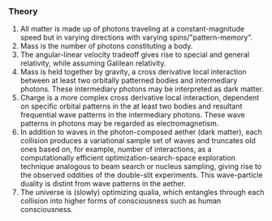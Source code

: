 ### Theory

1. All matter is made up of photons traveling at a constant-magnitude speed but in varying directions with varying spins/"pattern-memory".
2. Mass is the number of photons constituting a body.
3. The angular-linear velocity tradeoff gives rise to special and general relativity, while assuming Galilean relativity.
4. Mass is held together by gravity, a cross derivative local interaction between at least two orbitally patterned bodies and intermediary photons. These intermediary photons may be interpreted as dark matter.
5. Charge is a more complex cross derivative local interaction, dependent on specific orbital patterns in the at least two bodies and resultant frequential wave patterns in the intermediary photons. These wave patterns in photons may be regarded as electromagnetism.
6. In addition to waves in the photon-composed aether (dark matter), each collision produces a variational sample set of waves and truncates old ones based on, for example, number of interactions, as a computationally efficient optimization-search-space exploration technique analogous to beam search or nucleus sampling, giving rise to the observed oddities of the double-slit experiments. This wave-particle duality is distint from wave patterns in the aether.
7. The universe is (slowly) optimizing qualia, which entangles through each collision into higher forms of consciousness such as human consciousness.
